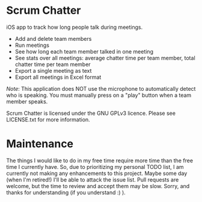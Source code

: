 Scrum Chatter
=============

iOS app to track how long people talk during meetings.

* Add and delete team members
* Run meetings
* See how long each team member talked in one meeting
* See stats over all meetings: average chatter time per team member, total chatter time per team member
* Export a single meeting as text
* Export all meetings in Excel format

*Note*: This application does NOT use the microphone to automatically detect who is speaking. You must
manually press on a "play" button when a team member speaks.

Scrum Chatter is licensed under the GNU GPLv3 licence.  Please see LICENSE.txt for more information.

Maintenance
===========
The things I would like to do in my free time require more time than the free time I currently have.
So, due to prioritizing my personal TODO list, I am currently not making any enhancements to this project.
Maybe some day (when I'm retired!) I'll be able to attack the issue list.
Pull requests are welcome, but the time to review and accept them may be slow.
Sorry, and thanks for understanding (if you understand :) ).
